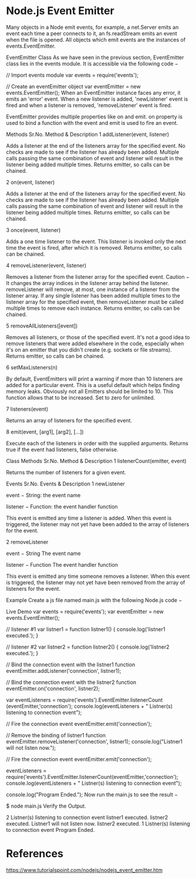 # Node.js Event Emitter

Many objects in a Node emit events, for example, a net.Server emits an event each time a peer connects to it, an fs.readStream emits an event when the file is opened. All objects which emit events are the instances of events.EventEmitter.

EventEmitter Class
As we have seen in the previous section, EventEmitter class lies in the events module. It is accessible via the following code −

// Import events module
var events = require('events');

// Create an eventEmitter object
var eventEmitter = new events.EventEmitter();
When an EventEmitter instance faces any error, it emits an 'error' event. When a new listener is added, 'newListener' event is fired and when a listener is removed, 'removeListener' event is fired.

EventEmitter provides multiple properties like on and emit. on property is used to bind a function with the event and emit is used to fire an event.

Methods
Sr.No.	Method & Description
1
addListener(event, listener)

Adds a listener at the end of the listeners array for the specified event. No checks are made to see if the listener has already been added. Multiple calls passing the same combination of event and listener will result in the listener being added multiple times. Returns emitter, so calls can be chained.

2
on(event, listener)

Adds a listener at the end of the listeners array for the specified event. No checks are made to see if the listener has already been added. Multiple calls passing the same combination of event and listener will result in the listener being added multiple times. Returns emitter, so calls can be chained.

3
once(event, listener)

Adds a one time listener to the event. This listener is invoked only the next time the event is fired, after which it is removed. Returns emitter, so calls can be chained.

4
removeListener(event, listener)

Removes a listener from the listener array for the specified event. Caution − It changes the array indices in the listener array behind the listener. removeListener will remove, at most, one instance of a listener from the listener array. If any single listener has been added multiple times to the listener array for the specified event, then removeListener must be called multiple times to remove each instance. Returns emitter, so calls can be chained.

5
removeAllListeners([event])

Removes all listeners, or those of the specified event. It's not a good idea to remove listeners that were added elsewhere in the code, especially when it's on an emitter that you didn't create (e.g. sockets or file streams). Returns emitter, so calls can be chained.

6
setMaxListeners(n)

By default, EventEmitters will print a warning if more than 10 listeners are added for a particular event. This is a useful default which helps finding memory leaks. Obviously not all Emitters should be limited to 10. This function allows that to be increased. Set to zero for unlimited.

7
listeners(event)

Returns an array of listeners for the specified event.

8
emit(event, [arg1], [arg2], [...])

Execute each of the listeners in order with the supplied arguments. Returns true if the event had listeners, false otherwise.

Class Methods
Sr.No.	Method & Description
1
listenerCount(emitter, event)

Returns the number of listeners for a given event.

Events
Sr.No.	Events & Description
1
newListener

event − String: the event name

listener − Function: the event handler function

This event is emitted any time a listener is added. When this event is triggered, the listener may not yet have been added to the array of listeners for the event.

2
removeListener

event − String The event name

listener − Function The event handler function

This event is emitted any time someone removes a listener. When this event is triggered, the listener may not yet have been removed from the array of listeners for the event.

Example
Create a js file named main.js with the following Node.js code −

Live Demo
var events = require('events');
var eventEmitter = new events.EventEmitter();

// listener #1
var listner1 = function listner1() {
   console.log('listner1 executed.');
}

// listener #2
var listner2 = function listner2() {
   console.log('listner2 executed.');
}

// Bind the connection event with the listner1 function
eventEmitter.addListener('connection', listner1);

// Bind the connection event with the listner2 function
eventEmitter.on('connection', listner2);

var eventListeners = require('events').EventEmitter.listenerCount
   (eventEmitter,'connection');
console.log(eventListeners + " Listner(s) listening to connection event");

// Fire the connection event
eventEmitter.emit('connection');

// Remove the binding of listner1 function
eventEmitter.removeListener('connection', listner1);
console.log("Listner1 will not listen now.");

// Fire the connection event
eventEmitter.emit('connection');

eventListeners = require('events').EventEmitter.listenerCount(eventEmitter,'connection');
console.log(eventListeners + " Listner(s) listening to connection event");

console.log("Program Ended.");
Now run the main.js to see the result −

$ node main.js
Verify the Output.

2 Listner(s) listening to connection event
listner1 executed.
listner2 executed.
Listner1 will not listen now.
listner2 executed.
1 Listner(s) listening to connection event
Program Ended.

# References
https://www.tutorialspoint.com/nodejs/nodejs_event_emitter.htm
